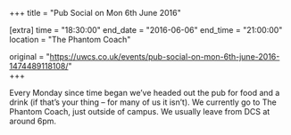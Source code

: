 +++
title = "Pub Social on Mon 6th June 2016"

[extra]
time = "18:30:00"
end_date = "2016-06-06"
end_time = "21:00:00"
location = "The Phantom Coach"

original = "https://uwcs.co.uk/events/pub-social-on-mon-6th-june-2016-1474489118108/"    
+++

Every Monday since time began we’ve headed out the pub for food and a drink (if that’s your thing – for many of us it isn’t). We currently go to The Phantom Coach, just outside of campus. We usually leave from DCS at around 6pm.

